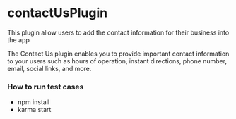 # contactUsPlugin

This plugin allow users to add the contact information for their business into the app

The Contact Us plugin enables you to provide important contact information to your users such as hours of operation, instant directions, phone number, email, social links, and more.

### How to run test cases
- npm install
- karma start
